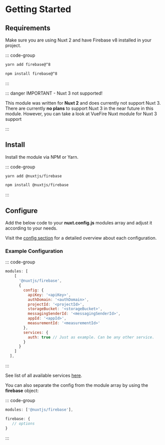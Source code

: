 # Getting Started

## Requirements

Make sure you are using Nuxt 2 and have Firebase v8 installed in your project.

::: code-group

```bash [yarn]
yarn add firebase@^8
```

```bash [npm]
npm install firebase@^8
```

:::

::: danger IMPORTANT - Nuxt 3 not supported!

This module was written for **Nuxt 2** and does currently not support Nuxt 3. There are currently **no plans** to support Nuxt 3 in the near future in this module. However, you can take a look at VueFire Nuxt module for Nuxt 3 support

:::

## Install

Install the module via NPM or Yarn.

::: code-group

```bash [yarn]
yarn add @nuxtjs/firebase
```

```bash [npm]
npm install @nuxtjs/firebase
```

:::

## Configure

Add the below code to your **nuxt.config.js** modules array and adjust it according to your needs.

Visit the [config section](/guide/options#config) for a detailed overview about each configuration.

### Example Configuration

::: code-group

```js [nuxt.config.js]
modules: [
    [
      '@nuxtjs/firebase',
      {
        config: {
          apiKey: '<apiKey>',
          authDomain: '<authDomain>',
          projectId: '<projectId>',
          storageBucket: '<storageBucket>',
          messagingSenderId: '<messagingSenderId>',
          appId: '<appId>',
          measurementId: '<measurementId>'
        },
        services: {
          auth: true // Just as example. Can be any other service.
        }
      }
    ]
  ],
```

:::

See list of all available services [here](/guide/options#services).

You can also separate the config from the module array by using the **firebase** object:

::: code-group

```js [nuxt.config.js]
modules: ['@nuxtjs/firebase'],

firebase: {
   // options
}
```

:::
